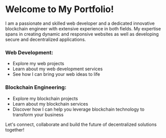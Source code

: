 # Welcome to My Portfolio!

I am a passionate and skilled web developer and a dedicated innovative blockchain engineer with extensive experience in both fields. My expertise spans in creating dynamic and responsive websites as well as developing secure and decentralized applications.

### Web Development:
- Explore my web projects
- Learn about my web development services
- See how I can bring your web ideas to life

### Blockchain Engineering:
- Explore my blockchain projects
- Learn about my blockchain services
- Discover how I can help you leverage blockchain technology to transform your business

Let's connect, collaborate and build the future of decentralized solutions together!